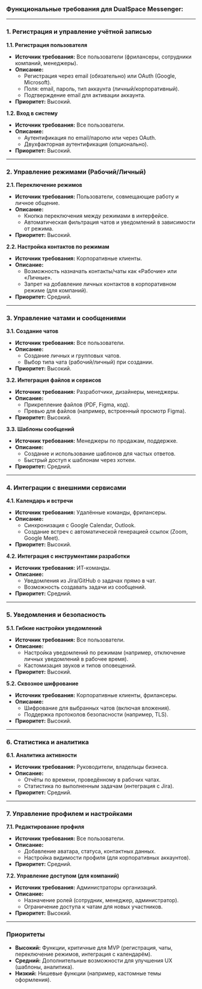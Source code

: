 ### Функциональные требования для DualSpace Messenger:

---

### **1. Регистрация и управление учётной записью**

**1.1. Регистрация пользователя**
- **Источник требования:** Все пользователи (фрилансеры, сотрудники компаний, менеджеры).
- **Описание:**
    - Регистрация через email (обязательно) или OAuth (Google, Microsoft).
    - Поля: email, пароль, тип аккаунта (личный/корпоративный).
    - Подтверждение email для активации аккаунта.
- **Приоритет:** Высокий.

**1.2. Вход в систему**
- **Источник требования:** Все пользователи.
- **Описание:**
    - Аутентификация по email/паролю или через OAuth.
    - Двухфакторная аутентификация (опционально).
- **Приоритет:** Высокий.

---

### **2. Управление режимами (Рабочий/Личный)**

**2.1. Переключение режимов**
- **Источник требования:** Пользователи, совмещающие работу и личное общение.
- **Описание:**
    - Кнопка переключения между режимами в интерфейсе.
    - Автоматическая фильтрация чатов и уведомлений в зависимости от режима.
- **Приоритет:** Высокий.

**2.2. Настройка контактов по режимам**
- **Источник требования:** Корпоративные клиенты.
- **Описание:**
    - Возможность назначать контакты/чаты как «Рабочие» или «Личные».
    - Запрет на добавление личных контактов в корпоративном режиме (для компаний).
- **Приоритет:** Средний.

---

### **3. Управление чатами и сообщениями**

**3.1. Создание чатов**
- **Источник требования:** Все пользователи.
- **Описание:**
    - Создание личных и групповых чатов.
    - Выбор типа чата (рабочий/личный) при создании.
- **Приоритет:** Высокий.

**3.2. Интеграция файлов и сервисов**
- **Источник требования:** Разработчики, дизайнеры, менеджеры.
- **Описание:**
    - Прикрепление файлов (PDF, Figma, код).
    - Превью для файлов (например, встроенный просмотр Figma).
- **Приоритет:** Высокий.

**3.3. Шаблоны сообщений**
- **Источник требования:** Менеджеры по продажам, поддержке.
- **Описание:**
    - Создание и использование шаблонов для частых ответов.
    - Быстрый доступ к шаблонам через хоткеи.
- **Приоритет:** Средний.

---

### **4. Интеграции с внешними сервисами**

**4.1. Календарь и встречи**
- **Источник требования:** Удалённые команды, фрилансеры.
- **Описание:**
    - Синхронизация с Google Calendar, Outlook.
    - Создание встреч с автоматической генерацией ссылок (Zoom, Google Meet).
- **Приоритет:** Высокий.

**4.2. Интеграция с инструментами разработки**
- **Источник требования:** ИТ-команды.
- **Описание:**
    - Уведомления из Jira/GitHub о задачах прямо в чат.
    - Возможность создавать задачи из сообщений.
- **Приоритет:** Средний.

---

### **5. Уведомления и безопасность**

**5.1. Гибкие настройки уведомлений**
- **Источник требования:** Все пользователи.
- **Описание:**
    - Настройка уведомлений по режимам (например, отключение личных уведомлений в рабочее время).
    - Кастомизация звуков и типов оповещений.
- **Приоритет:** Высокий.

**5.2. Сквозное шифрование**
- **Источник требования:** Корпоративные клиенты, фрилансеры.
- **Описание:**
    - Шифрование для выбранных чатов (включая вложения).
    - Поддержка протоколов безопасности (например, TLS).
- **Приоритет:** Высокий.

---

### **6. Статистика и аналитика**

**6.1. Аналитика активности**
- **Источник требования:** Руководители, владельцы бизнеса.
- **Описание:**
    - Отчёты по времени, проведённому в рабочих чатах.
    - Статистика по выполненным задачам (интеграция с Jira).
- **Приоритет:** Средний.

---

### **7. Управление профилем и настройками**

**7.1. Редактирование профиля**
- **Источник требования:** Все пользователи.
- **Описание:**
    - Добавление аватара, статуса, контактных данных.
    - Настройка видимости профиля (для корпоративных аккаунтов).
- **Приоритет:** Средний.

**7.2. Управление доступом (для компаний)**
- **Источник требования:** Администраторы организаций.
- **Описание:**
    - Назначение ролей (сотрудник, менеджер, администратор).
    - Ограничение доступа к чатам для новых участников.
- **Приоритет:** Высокий.

---

### **Приоритеты**
- **Высокий:** Функции, критичные для MVP (регистрация, чаты, переключение режимов, интеграция с календарём).
- **Средний:** Дополнительные возможности для улучшения UX (шаблоны, аналитика).
- **Низкий:** Нишевые функции (например, кастомные темы оформления).
